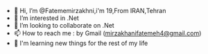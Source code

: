 - 👋 Hi, I’m @Fatememirzakhni,i'm 19,From IRAN,Tehran
- 👀 I’m interested in .Net
- 💞️ I’m looking to collaborate on .Net
- 📫 How to reach me : by Gmail (mirzakhanifatemeh4@gmail.com)
- 🌱 I'm learning new things for the rest of my life

<!---
Fatememirzakhni/Fatememirzakhni is a ✨ special ✨ repository because its `README.md` (this file) appears on your GitHub profile.
You can click the Preview link to take a look at your changes.
--->
